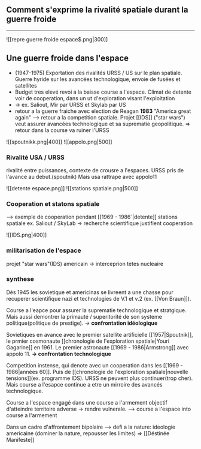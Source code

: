 ## Comment s'exprime la rivalité spatiale durant la guerre froide
---

![[repre guerre froide espace$.png|300]]

## Une guerre froide dans l'espace
- (1947-1975) Exportation des rivalités URSS / US sur le plan spatiale. Guerre hyride sur les avancées technologique, envoie de fusées et satellites
- Budget tres elevé revoi a la baisse course a l'espace. Climat de detente voir de cooperation, dans un ut d'exploration visant l'exploitation
- -> ex. Saliout, Mir par URSS et Skylab par US
- retour a la guerre fraiche avec election de Reagan **1983** "America great again"
--> retour a la competition spatiale. Projet [[IDS]] ("star wars")
	veut assurer avancées technologique et sa suprematie geopolitique.
	=> retour dans la course va ruiner l'URSS

![[spoutnikk.png|400]]
![[appolo.png|500]]
### Rivalité USA / URSS
 rivalité entre puissances, contexte de crousre a l'espaces.
 URSS pris de l'avance au debut.(spoutnik)
	 Mais usa rattrape avec appolo11


![[detente espace.png]]
![[stations spatiale.png|500]]
### Cooperation et statons spatiale
--> exemple de cooperation pendant [[1969 - 1986`|detente]]
stations spatiale ex. Saliout / SkyLab
-> recherche scientifique justifient cooperation

![[IDS.png|400]]
### militarisation de l'espace
projet "star wars"(IDS) americain -> interceprion tetes nucleaire


### synthese
Dés 1945 les sovietique et americinas se livreent a une chasse pour recuperer scientifique nazi et technologies de V.1 et v.2 (ex. [[Von Braun]]).

Course a l'eapce pour assurer la suprematie technologique et stratgique. Mais aussi demontrer la primauté / superitorité de son systeme politique(politique de prestige). 
-> **confrontation idéologique**

Sovietiques en avance avec le premier satellite artificielle [[1957|Spoutnik]], le prmier cosmonaute [[chronologie de l'exploration spatiale|Youri Gagarine]] en 1961.
Le premier astronaute [[1969 - 1986|Armstrong]] avec appolo 11.
**-> confrontation technologique**

Competition instense, qui denote avec un cooperation dans les [[1969 - 1986|années 60]]. Puis de [[chronologie de l'exploration spatiale|nouvelle tensions]](ex. programme IDS).
URSS ne peuvent plus continuer(trop cher).
Mais course a l'esapce continue a etre un mirroire des avancés technologique.

Course a l'espace engagé dans une course a l'armement objectif d'atteindre territoire adverse -> rendre vulnerale.
--> course a l'espace into course a l'armement

Dans un cadre d'affrontement bipolaire
--> defi a la nature:
ideologie americaine (dominer la nature, repousser les limites)
=> [[Déstinée Manifeste]]

